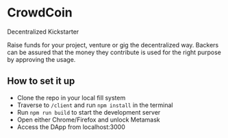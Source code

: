 # CrowdCoin
Decentralized Kickstarter

Raise funds for your project, venture or gig the decentralized way.
Backers can be assured that the money they contribute is used for the right purpose by approving the usage.

## How to set it up
* Clone the repo in your local fill system
* Traverse to `/client` and run `npm install` in the terminal
* Run `npm run build` to start the development server
* Open either Chrome/Firefox and unlock Metamask
* Access the DApp from localhost:3000
